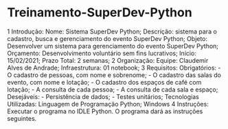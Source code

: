 # Treinamento-SuperDev-Python

1 Introdução:
  Nome: Sistema SuperDev Python;
  Descrição: sistema para o cadastro, busca e gerenciamento do evento SuperDev Python;
  Objeto: Desenvolver um sistema para gerenciamento do evento SuperDev Python;
  Orçamento: Desenvolvimento voluntário sem fins lucrativos;
  Início: 15/02/2021;
  Prazo Total: 2 semanas;
2 Organização:
  Equipe: Claudemir Alves de Andrade;
  Infraestrutura: 01 notebook;
3 Requisitos:
  Obrigatórios: - O cadastro de pessoas, com nome e sobrenome;
                - O cadastro das salas do evento, com nome e lotação;
                - O cadastro dos espaços de café com lotação;
                - A consulta de cada pessoa;
                - A consulta de cada sala e espaço;
  Desejáveis:   - Persistência de dados;
                - Testes unitários;
  Tecnologias Utilizadas: Linguagem de Programação Python;
                          Windows
4 Instruções:
  Executar o programa no IDLE Python. O programa dará as instruções seguintes.
  
